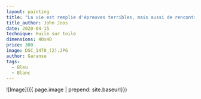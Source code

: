 ```yaml
---
layout: painting
title: "La vie est remplie d'épreuves terribles, mais aussi de rencontres et de choses merveilleuses qui nous invitent à espérer. Espérer le meilleur sans perdre la lucidité du pire, c'est une intime sagesse." 
title_author: John Joos
date: 2020-04-15
technique: Huile sur toile
dimensions: 40x40
price: 300
image: DSC_1470_(2).JPG
author: Garanse
tags:
  - Bleu
  - Blanc
---
```

![Image]({{ page.image | prepend: site.baseurl}})